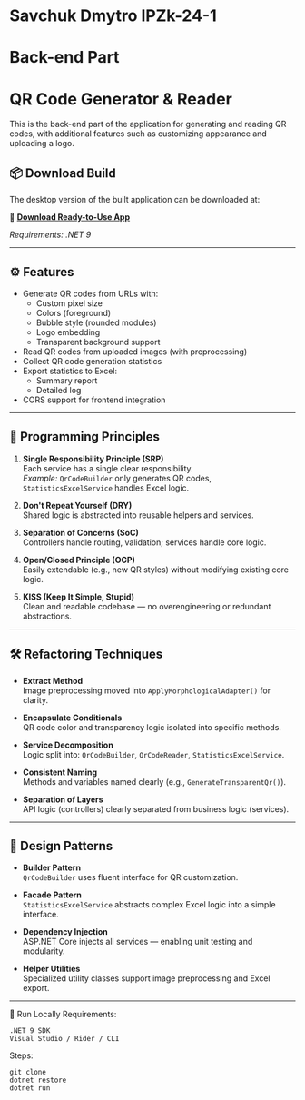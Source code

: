 ﻿# Savchuk Dmytro IPZk-24-1
# Back-end Part

# QR Code Generator & Reader

This is the back-end part of the application for generating and reading QR codes, with additional features such as customizing appearance and uploading a logo.


## 📦 Download Build

The desktop version of the built application can be downloaded at:

🔗 **[Download Ready-to-Use App](https://drive.google.com/file/d/1IqJQCkU2xuzFCtgYhpZUQDD9ArS5xWHz/view)**

*Requirements: .NET 9*

---

## ⚙️ Features

- Generate QR codes from URLs with:
    - Custom pixel size
    - Colors (foreground)
    - Bubble style (rounded modules)
    - Logo embedding
    - Transparent background support
- Read QR codes from uploaded images (with preprocessing)
- Collect QR code generation statistics
- Export statistics to Excel:
    - Summary report
    - Detailed log
- CORS support for frontend integration

---

## 🧭 Programming Principles

1. **Single Responsibility Principle (SRP)**  
   Each service has a single clear responsibility.  
   _Example:_ `QrCodeBuilder` only generates QR codes, `StatisticsExcelService` handles Excel logic.

2. **Don't Repeat Yourself (DRY)**  
   Shared logic is abstracted into reusable helpers and services.

3. **Separation of Concerns (SoC)**  
   Controllers handle routing, validation; services handle core logic.

4. **Open/Closed Principle (OCP)**  
   Easily extendable (e.g., new QR styles) without modifying existing core logic.

5. **KISS (Keep It Simple, Stupid)**  
   Clean and readable codebase — no overengineering or redundant abstractions.

---

## 🛠 Refactoring Techniques

- **Extract Method**  
  Image preprocessing moved into `ApplyMorphologicalAdapter()` for clarity.

- **Encapsulate Conditionals**  
  QR code color and transparency logic isolated into specific methods.

- **Service Decomposition**  
  Logic split into: `QrCodeBuilder`, `QrCodeReader`, `StatisticsExcelService`.

- **Consistent Naming**  
  Methods and variables named clearly (e.g., `GenerateTransparentQr()`).

- **Separation of Layers**  
  API logic (controllers) clearly separated from business logic (services).

---

## 🎯 Design Patterns

- **Builder Pattern**  
  `QrCodeBuilder` uses fluent interface for QR customization.

- **Facade Pattern**  
  `StatisticsExcelService` abstracts complex Excel logic into a simple interface.

- **Dependency Injection**  
  ASP.NET Core injects all services — enabling unit testing and modularity.

- **Helper Utilities**  
  Specialized utility classes support image preprocessing and Excel export.

---


🚀 Run Locally
Requirements:

    .NET 9 SDK
    Visual Studio / Rider / CLI


Steps:
````
git clone 
dotnet restore
dotnet run
